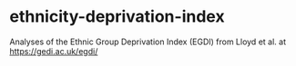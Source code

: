 # ethnicity-deprivation-index
Analyses of the Ethnic Group Deprivation Index (EGDI) from Lloyd et al. at https://gedi.ac.uk/egdi/
